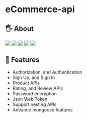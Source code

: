 # eCommerce-api
## 🖐️ About

<div>
  <img src="https://img.shields.io/badge/-JavaScript-2c3e50.svg?logo=javascript&style=flat">
  <img src="https://img.shields.io/badge/-Node.JS-2c3e50.svg?logo=node.js&style=flat">
  <img src="https://img.shields.io/badge/-Express.JS-2c3e50.svg?logo=express&style=flat">
  <img src="https://img.shields.io/badge/-MongoDB-2c3e50.svg?logo=mongodb&style=flat">
  <img src="https://img.shields.io/badge/-JWT-2c3e50.svg?logo=JSON%20web%20tokens&style=flat">
</div>

## 🚀 Features
- Authorization, and Authentication
- Sign Up, and Sign In
- Product APIs
- Rating, and Review APIs
- Password encryption
- Json Web Token
- Support nesting APIs
- Advance mongoose features
